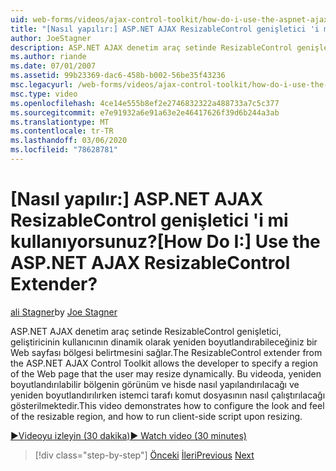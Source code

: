 ```yaml
---
uid: web-forms/videos/ajax-control-toolkit/how-do-i-use-the-aspnet-ajax-resizablecontrol-extender
title: "[Nasıl yapılır:] ASP.NET AJAX ResizableControl genişletici 'i mi kullanıyorsunuz? | Microsoft Docs"
author: JoeStagner
description: ASP.NET AJAX denetim araç setinde ResizableControl genişletici, geliştiricinin kullanıcının dinamik olarak yeniden boyutlandırabilmesini sağlayan bir Web sayfası bölgesi belirtmesini sağlar...
ms.author: riande
ms.date: 07/01/2007
ms.assetid: 99b23369-dac6-458b-b002-56be35f43236
msc.legacyurl: /web-forms/videos/ajax-control-toolkit/how-do-i-use-the-aspnet-ajax-resizablecontrol-extender
msc.type: video
ms.openlocfilehash: 4ce14e555b8ef2e2746832322a488733a7c5c377
ms.sourcegitcommit: e7e91932a6e91a63e2e46417626f39d6b244a3ab
ms.translationtype: MT
ms.contentlocale: tr-TR
ms.lasthandoff: 03/06/2020
ms.locfileid: "78628781"
---
```

# <a name="how-do-i-use-the-aspnet-ajax-resizablecontrol-extender"></a><span data-ttu-id="d302b-104">[Nasıl yapılır:] ASP.NET AJAX ResizableControl genişletici 'i mi kullanıyorsunuz?</span><span class="sxs-lookup"><span data-stu-id="d302b-104">[How Do I:] Use the ASP.NET AJAX ResizableControl Extender?</span></span>

<span data-ttu-id="d302b-105">[ali Stagner](https://github.com/JoeStagner)</span><span class="sxs-lookup"><span data-stu-id="d302b-105">by [Joe Stagner](https://github.com/JoeStagner)</span></span>

<span data-ttu-id="d302b-106">ASP.NET AJAX denetim araç setinde ResizableControl genişletici, geliştiricinin kullanıcının dinamik olarak yeniden boyutlandırabileceğiniz bir Web sayfası bölgesi belirtmesini sağlar.</span><span class="sxs-lookup"><span data-stu-id="d302b-106">The ResizableControl extender from the ASP.NET AJAX Control Toolkit allows the developer to specify a region of the Web page that the user may resize dynamically.</span></span> <span data-ttu-id="d302b-107">Bu videoda, yeniden boyutlandırılabilir bölgenin görünüm ve hisde nasıl yapılandırılacağı ve yeniden boyutlandırılırken istemci tarafı komut dosyasının nasıl çalıştırılacağı gösterilmektedir.</span><span class="sxs-lookup"><span data-stu-id="d302b-107">This video demonstrates how to configure the look and feel of the resizable region, and how to run client-side script upon resizing.</span></span>

[<span data-ttu-id="d302b-108">&#9654;Videoyu izleyin (30 dakika)</span><span class="sxs-lookup"><span data-stu-id="d302b-108">&#9654; Watch video (30 minutes)</span></span>](https://channel9.msdn.com/Blogs/ASP-NET-Site-Videos/how-do-i-use-the-aspnet-ajax-resizablecontrol-extender)

> [!div class="step-by-step"]
> <span data-ttu-id="d302b-109">[Önceki](how-do-i-use-the-aspnet-ajax-validatorcallout-extender.md)
> [İleri](how-do-i-use-the-aspnet-ajax-tabs-control.md)</span><span class="sxs-lookup"><span data-stu-id="d302b-109">[Previous](how-do-i-use-the-aspnet-ajax-validatorcallout-extender.md)
[Next](how-do-i-use-the-aspnet-ajax-tabs-control.md)</span></span>
